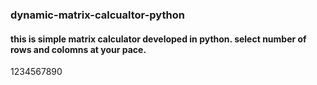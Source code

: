 ### dynamic-matrix-calcualtor-python
#### this is simple matrix calculator developed in python. select number of rows and colomns at your pace.
1234567890

